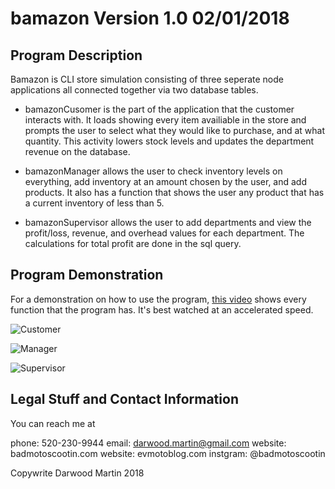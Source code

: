 # bamazon Version 1.0 02/01/2018

## Program Description

Bamazon is CLI store simulation consisting of three seperate node applications all connected together via two database tables.

* bamazonCusomer is the part of the application that the customer interacts with.  It loads showing every item availiable in the store and prompts the user to select what they would like to purchase, and at what quantity.  This activity lowers stock levels and updates the department revenue on the database.

* bamazonManager allows the user to check inventory levels on everything, add inventory at an amount chosen by the user, and add products.  It also has a function that shows the user any product that has a current inventory of less than 5. 

* bamazonSupervisor allows the user to add departments and view the profit/loss, revenue, and overhead values for each department.  The calculations for total profit are done in the sql query.  

## Program Demonstration

For a demonstration on how to use the program, [this video](https://youtu.be/k1mjkPkTTgg?t=4s) shows every function that the program has.  It's best watched at an accelerated speed. 

![Customer](../../images/customer.jpg)

![Manager](../../images/manager.jpg)

![Supervisor](../../images/supervisor.jpg)

## Legal Stuff and Contact Information

You can reach me at

phone: 520-230-9944
email: darwood.martin@gmail.com
website: badmotoscootin.com
website: evmotoblog.com
instgram: @badmotoscootin


Copywrite Darwood Martin 2018



